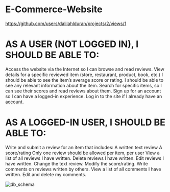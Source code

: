 # E-Commerce-Website

https://github.com/users/dalilahlduran/projects/2/views/1 

# AS A USER (NOT LOGGED IN), I SHOULD BE ABLE TO:
Access the website via the Internet so I can browse and read reviews.
View details for a specific reviewed item (store, restaurant, product, book, etc.)
I should be able to see the item’s average score or rating.
I should be able to see any relevant information about the item.
Search for specific items, so I can see their scores and read reviews about them.
Sign up for an account so I can have a logged-in experience.
Log in to the site if I already have an account.

# AS A LOGGED-IN USER, I SHOULD BE ABLE TO:
Write and submit a review for an item that includes:
A written text review
A score/rating
Only one review should be allowed per item, per user
View a list of all reviews I have written.
Delete reviews I have written.
Edit reviews I have written.
Change the text review.
Modify the score/rating.
Write comments on reviews written by others.
View a list of all comments I have written.
Edit and delete my comments.

![db_schema](https://github.com/user-attachments/assets/9c9ad1eb-1977-4074-b79f-15be7510354d)
